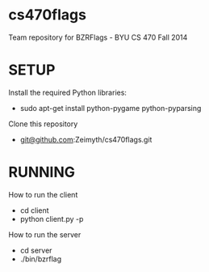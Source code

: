 cs470flags
==========

Team repository for BZRFlags - BYU CS 470 Fall 2014

SETUP
==========

Install the required Python libraries:
- sudo apt-get install python-pygame python-pyparsing

Clone this repository
- git@github.com:Zeimyth/cs470flags.git

RUNNING
==========

How to run the client
- cd client
- python client.py -p <port>

How to run the server
- cd server
- ./bin/bzrflag
